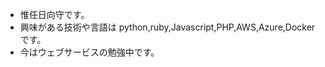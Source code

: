 - 惟任日向守です。
- 興味がある技術や言語は python,ruby,Javascript,PHP,AWS,Azure,Dockerです。
- 今はウェブサービスの勉強中です。

<!---
maro114510/maro114510 is a ✨ special ✨ repository because its `README.md` (this file) appears on your GitHub profile.
You can click the Preview link to take a look at your changes.
--->
